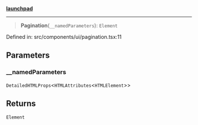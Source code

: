 [**launchpad**](index.md)

***

> **Pagination**(`__namedParameters`): `Element`

Defined in: src/components/ui/pagination.tsx:11

## Parameters

### \_\_namedParameters

`DetailedHTMLProps`\<`HTMLAttributes`\<`HTMLElement`\>\>

## Returns

`Element`
